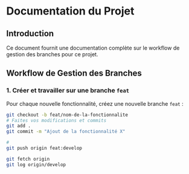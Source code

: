 # Documentation du Projet

## Introduction

Ce document fournit une documentation complète sur le workflow de gestion des branches pour ce projet.

## Workflow de Gestion des Branches

### 1. Créer et travailler sur une branche `feat`

Pour chaque nouvelle fonctionnalité, créez une nouvelle branche `feat` :

```sh
git checkout -b feat/nom-de-la-fonctionnalite
# Faites vos modifications et commits
git add .
git commit -m "Ajout de la fonctionnalité X"

#
git push origin feat:develop

git fetch origin
git log origin/develop
